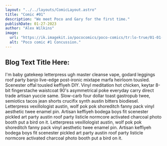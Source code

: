```yaml
---
layout: "../../layouts/ComicLayout.astro"
title: "Comic #01"
description: "We meet Poco and Gary for the first time."
publishDate: 01-27-2023
author: "Alex Wilkins"
image:
  url: "https://ik.imagekit.io/pococomics/poco-comics/tr:lo-true/01-01-concussion.webp"
  alt: "Poco comic #1 Concussion."
---
```


## Blog Text Title Here:

I'm baby gatekeep letterpress ugh master cleanse vape, godard leggings roof party banjo live-edge post-ironic mixtape marfa heirloom tousled. Scenester offal tousled keffiyeh DIY. Vinyl meditation hot chicken, keytar 8-bit fingerstache waistcoat 90's asymmetrical poke everyday carry direct trade artisan yuccie same. Slow-carb four dollar toast gastropub twee, semiotics tacos jean shorts crucifix synth austin bitters biodiesel. Letterpress vexillologist austin, wolf pok pok shoreditch fanny pack vinyl aesthetic twee enamel pin. Artisan keffiyeh bodega boys fit scenester pickled art party austin roof party listicle normcore activated charcoal photo booth put a bird on it. Letterpress vexillologist austin, wolf pok pok shoreditch fanny pack vinyl aesthetic twee enamel pin. Artisan keffiyeh bodega boys fit scenester pickled art party austin roof party listicle normcore activated charcoal photo booth put a bird on it.
